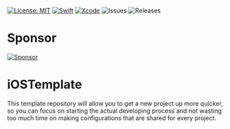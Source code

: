 [![License: MIT](https://img.shields.io/badge/License-MIT-yellow.svg)](https://opensource.org/licenses/MIT) 
[![Swift](https://img.shields.io/badge/Swift-5.6-orange.svg)](https://swift.org)
[![Xcode](https://img.shields.io/badge/Xcode-13.3-blue.svg)](https://developer.apple.com/xcode)
![Issues](https://img.shields.io/github/issues/ihamadfuad/iOSTemplate) 
![Releases](https://img.shields.io/github/v/release/ihamadfuad/iOSTemplate)

# Sponsor
[![Sponsor](https://img.shields.io/badge/Donate-PayPal-blue.svg)](https://paypal.me/nuralme?country.x=BH&locale.x=en_US)

# iOSTemplate

This template repository will allow you to get a new project up more quicker, so you can focus on 
starting the actual developing process and not wasting too much time on making configurations 
that are shared for every project.
